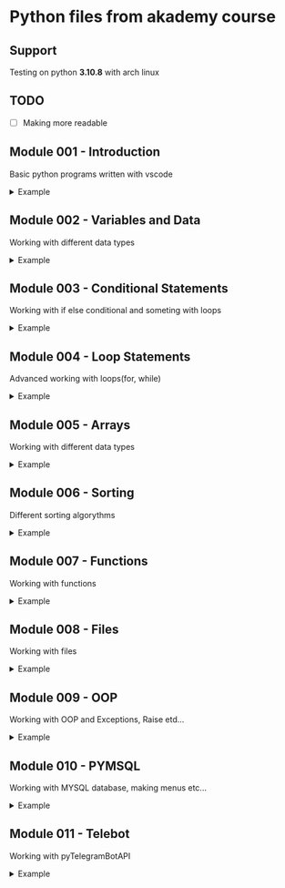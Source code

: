# __Python files from akademy course__

## Support
Testing on python __3.10.8__ with arch linux

## TODO

- [ ] Making more readable

## Module 001 - Introduction
Basic python programs written with vscode
<details><summary>Example</summary>
<p>

```python
number = int(input('Enter number : '))
print("result :", number // 10, "," , number % 10)
```

</p>
</details>

## Module 002 - Variables and Data

Working with different data types

<details><summary>Example</summary>
<p>

```python
size_of_file = int(input("Enter a size_of_file : "))
speed = int(input("Enter a connection speed : "))
time = (size_of_file * 1000) / (speed / 800000)
print(time)
```

</p>
</details>

## Module 003 - Conditional Statements
Working with if else conditional and someting with loops

<details><summary>Example</summary>
<p>

```python
fnumber = int(input("Enter first number : "))
snumber = int(input("Enter second number : "))

if fnumber > snumber:
    for a in range(snumber, fnumber + 1):
        if a % 2 !=0:
            print(a)
else:
    for a in range(fnumber, snumber + 1):
        if a % 2 !=0:
            print(a)
```

</p>
</details>

## Module 004 - Loop Statements
Advanced working with loops(for, while)

<details><summary>Example</summary>
<p>

```python
enumber = (input("Enter a number : "))
choice, count, summ, a = 0, 0, 0, 0

while(choice != 7):
    choice = int(input("1 - c, 2 - s & avg, 3 - cnull : "))
    if choice == 1:
        for a in enumber:
            count += 1
        print("Count :", count)
    elif choice == 2:
        count = 0
        for a in enumber:
            summ += int(a)
            count += 1
        print("Summ :", summ, "Avg", summ / count)
    elif choice == 3:
        count = 0
        for a in enumber:
            if a == "0":
                count += 1
        print("Null count :", count)
```

</p>
</details>

## Module 005 - Arrays
Working with different data types 

<details><summary>Example</summary>
<p>

__Working with nested dictionaries with using a loops__
    
```python
uenter, dict_book= 0, dict()
data = ("Genre", "Date", "Page numbers", "Publisher")

while(uenter != 7):
    uenter = int(input("1 - add, 2 - pop, 3 - find, 4 - change : "))
    if uenter == 1:
        enter = input("Enter a author : ")
        while True:
            benter = input("Enter book name : ")
            if enter not in dict_book:
                dict_book[enter] = {}
            if benter not in dict_book[enter]:
                dict_book[enter][benter] = {}; break
            else:
                print("This name is busy!")
        for a in data:
            dict_book[enter][benter][a] = input("Enter " + a + " : ")
    elif uenter == 2:
        enter = input("Enter a author : ")
        if enter not in dict_book:
            print("Dict dont have this author!")
        else:
            choice = int(input("1 - some in book, 2 - book , 3 - all : "))
            if choice == 1:
                print(*data, sep=", ", end="")
                senter = input(" : ")
                dict_book[enter][input("Enter book name : ")][senter] = ""
            elif choice == 2:
                #benter = input("Enter book name : ")
                del dict_book[enter][input("Enter book name : ")]
            elif choice == 3:
                dict_book.pop(enter)
    elif uenter == 3:
        enter = input("Enter a author : ")
        if enter not in dict_book:
            print("Dict dont have this author!")
        else:
            choice = int(input("1 - some, 2 - all : "))
            if choice == 1:
                benter = input("Enter book name : ")
                for a in dict_book[enter][benter]:
                    print(a, ":", dict_book[enter][benter][a])
            elif choice == 2:
                for a, b in dict_book[enter].items():
                    print("Book :", a)
                    for i in b:
                        print(i, ":", b[i])
    elif uenter == 4:
        enter = input("Enter a name : ")
        if enter not in dict_book:
            print("Dict dont have this author!")
        else:
            benter = input("Enter book name : ")
            print(*data, sep=", ", end="")
            senter = input(" : ")
            dict_book[enter][benter][senter] = input("Enter " + senter + " : ")
```

</p>
</details>

## Module 006 - Sorting
Different sorting algorythms

<details><summary>Example</summary>
<p>
    
__Optimized bubble sort__

```python

list = [5,7,4,3,8,2]
for i in range(len(list) - 2):
    for j in range(len(list) - 1 - i):
         if list[j] > list[j+1]:
            list[j], list[j+1] = list[j+1], list[j]

print(list)
```

</p>
</details>

## Module 007 - Functions
Working with functions

<details><summary>Example</summary>
<p>
    
__Number pow__

```python
def spow(a, b):
    slpow = []
    for i in a:
        ssum = 1
        for j in range(b):
            ssum *= i
        slpow.append(ssum)
    return slpow

flist = [randint(1, 10) for i in range(5)]; print(flist)
print("Pow res : ", spow(flist, int(input("Enter a pow : "))))

print(list)
```

</p>
</details>

## Module 008 - Files
Working with files

<details><summary>Example</summary>
<p>
    
__Word replacer__

```python
file = open(os.path.join("homework4", "text1.txt"), "r")
line = file.read(); line.replace("\n", ""); print(line)

ureplace = input("Enter a word to replace : ")
uword = input("Enter a word : ")

print(line.replace(ureplace, uword))

file.close()

print(list)
```

</p>
</details>

## Module 009 - OOP
Working with OOP and Exceptions, Raise etd...

<details><summary>Example</summary>
<p>
    
__Sun angle calculation__

```python
class SundontSee(Exception):
    pass

while True:
    try:
        time = input("Time : ")
        stime = [int(i) for i in time.split(":")]
    except(ValueError):
        print("Kva")
    else:
        break
    
if stime[0] >= 18 and stime[0] <= 24 or stime[0] >= 0 and stime[0] < 6:
    raise SundontSee("I dont see sun!")
else:
    print(((stime[0] - 6) * 15) + stime[1] * 0.25)
```

</p>
</details>

## Module 010 - PYMSQL
Working with MYSQL database, making menus etc...

<details><summary>Example</summary>
<p>
    
__Login into MYSQL database and authorization algorithm__

```python
import pymysql
try:
    connection = pymysql.connect(
        host="",
        port=,
        user="",
        password="",
        database="koshikDB",
        cursorclass=pymysql.cursors.DictCursor)
    print("Okay!")
    with connection.cursor() as cursor:
        while True:
            try:
                username = input("Enter a username : ")
                password = input("Enter a password : ")
            except Exception as error:
                print(error)
            cursor.execute(f"select login from koshikDB.Logins where username = '{username}'")
            password_check = cursor.fetchall()
            try:
                if password_check[0].get('login') == password:
                    print("Okay!"); break
                else:
                    print("Bad password!")
            except:
                print("Incorrect user")
```

</p>
</details>

## Module 011 - Telebot
Working with pyTelegramBotAPI

<details><summary>Example</summary>
<p>
    
__Simple calculator for telegram__

```python
import telebot
import connections

bot = telebot.TeleBot(connections.token)
@bot.message_handler(content_types=['text'])

def get_text(message):
    alist = ["+", "-", "*", "/"]
    svar = [i for i in message.text if i in alist]
    message.text = [i for i in message.text.replace(" ", "").split(svar[0])]
    a, b = int(message.text[0]), int(message.text[1])
    if svar[0] == "+":
        bot.send_message(message.chat.id, str(a)+" + "+str(b)+" = "+str(a + b))
    elif svar[0] == "-":
        bot.send_message(message.chat.id, str(a)+" - "+str(b)+" = "+str(a - b))
    elif svar[0] == "*":
        bot.send_message(message.chat.id, str(a)+" * "+str(b)+" = "+str(a * b))
    elif svar[0] == "/":
        bot.send_message(message.chat.id, str(a)+" / "+str(b)+" = "+str(a / b))

bot.polling(none_stop=True, interval=0)
```

</p>
</details>


